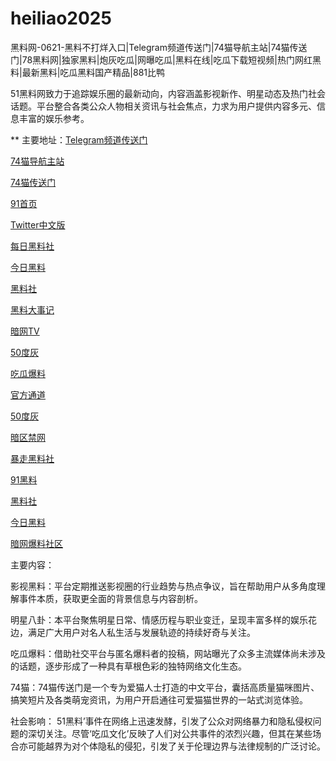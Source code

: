 # heiliao2025
黑料网-0621-黑料不打烊入口|Telegram频道传送门|74猫导航主站|74猫传送门|78黑料网|独家黑料|炮灰吃瓜|网曝吃瓜|黑料在线|吃瓜下载短视频|热门网红黑料|最新黑料|吃瓜黑料国产精品|881比鸭

51黑料网致力于追踪娱乐圈的最新动向，内容涵盖影视新作、明星动态及热门社会话题。平台整合各类公众人物相关资讯与社会焦点，力求为用户提供内容多元、信息丰富的娱乐参考。

** 主要地址：<a href="https://74mao.com/">Telegram频道传送门</a>

<a href="https://74mao.com/">74猫导航主站</a>

<a href="https://74mao.com/">74猫传送门</a>

<a href="https://hj-1083.pages.dev/">91首页</a>

<a href="https://pi15.pages.dev/">Twitter中文版</a>

<a href="https://hls-32.pages.dev/">每日黑料社</a>

<a href="https://pc10-24.pages.dev/">今日黑料</a>

<a href="https://hl408.pages.dev/">黑料社</a>

<a href="https://hl415.pages.dev/">黑料大事记</a>

<a href="https://aw9-04.pages.dev/">暗网TV</a>

<a href="https://pi1-01.pages.dev/">50度灰</a>

<a href="https://hls-29.pages.dev/">吃瓜爆料</a>

<a href="https://hj-1107.pages.dev/">官方通道</a>

<a href="https://50dh-20.pages.dev/">50度灰</a>

<a href="https://aw5-06.pages.dev/">暗区禁网</a>

<a href="https://hls-21.pages.dev/">暴走黑料社</a>

<a href="https://pi36-2.pages.dev/">91黑料</a>

<a href="https://hl417.pages.dev/">黑料社</a>

<a href="https://hl454.pages.dev/">今日黑料</a>

<a href="https://aw3-04.pages.dev/">暗网爆料社区</a>

主要内容：

影视黑料：平台定期推送影视圈的行业趋势与热点争议，旨在帮助用户从多角度理解事件本质，获取更全面的背景信息与内容剖析。

明星八卦：本平台聚焦明星日常、情感历程与职业变迁，呈现丰富多样的娱乐花边，满足广大用户对名人私生活与发展轨迹的持续好奇与关注。

吃瓜爆料：借助社交平台与匿名爆料者的投稿，网站曝光了众多主流媒体尚未涉及的话题，逐步形成了一种具有草根色彩的独特网络文化生态。

74猫：74猫传送门是一个专为爱猫人士打造的中文平台，囊括高质量猫咪图片、搞笑短片及各类萌宠资讯，为用户开启通往可爱猫猫世界的一站式浏览体验。

社会影响：
51黑料’事件在网络上迅速发酵，引发了公众对网络暴力和隐私侵权问题的深切关注。尽管‘吃瓜文化’反映了人们对公共事件的浓烈兴趣，但其在某些场合亦可能越界为对个体隐私的侵犯，引发了关于伦理边界与法律规制的广泛讨论。
